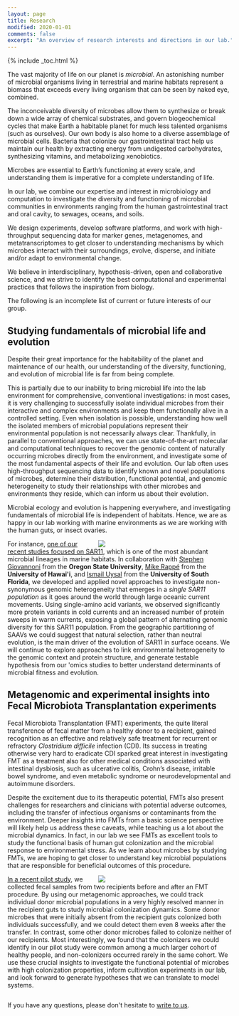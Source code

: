 ```yaml
---
layout: page
title: Research
modified: 2020-01-01
comments: false
excerpt: "An overview of research interests and directions in our lab."
---
```


{% include _toc.html %}


The vast majority of life on our planet is *microbial*. An astonishing number of microbial organisms living in terrestrial and marine habitats represent a biomass that exceeds every living organism that can be seen by naked eye, combined.

The inconceivable diversity of microbes allow them to synthesize or break down a wide array of chemical substrates, and govern biogeochemical cycles that make Earth a habitable planet for much less talented organisms (such as ourselves). Our own body is also home to a diverse assemblage of microbial cells. Bacteria that colonize our gastrointestinal tract help us maintain our health by extracting energy from undigested carbohydrates, synthesizing vitamins, and metabolizing xenobiotics.

Microbes are essential to Earth’s functioning at every scale, and understanding them is imperative for a complete understanding of life.

In our lab, we combine our expertise and interest in microbiology and computation to investigate the diversity and functioning of microbial communities in environments ranging from the human gastrointestinal tract and oral cavity, to sewages, oceans, and soils.

We design experiments, develop software platforms, and work with high-throughput sequencing data for marker genes, metagenomes, and metatranscriptomes to get closer to understanding mechanisms by which microbes interact with their surroundings, evolve, disperse, and initiate and/or adapt to environmental change.

We believe in interdisciplinary, hypothesis-driven, open and collaborative science, and we strive to identify the best computational and experimental practices that follows the inspiration from biology.

The following is an incomplete list of current or future interests of our group.

<div style="clear:both"></div>

## Studying fundamentals of microbial life and evolution

Despite their great importance for the habitability of the planet and maintenance of our health, our understanding of the diversity, functioning, and evolution of microbial life is far from being complete.

This is partially due to our inability to bring microbial life into the lab environment for comprehensive, conventional investigations: in most cases, it is very challenging to successfully isolate individual microbes from their interactive and complex environments and keep them functionally alive in a controlled setting. Even when isolation is possible, understanding how well the isolated members of microbial populations represent their environmental population is not necessarily always clear. Thankfully, in parallel to conventional approaches, we can use state-of-the-art molecular and computational techniques to recover the genomic content of naturally occurring microbes directly from the environment, and investigate some of the most fundamental aspects of their life and evolution. Our lab often uses high-throughput sequencing data to identify known and novel populations of microbes, determine their distribution, functional potential, and genomic heterogeneity to study their relationships with other microbes and environments they reside, which can inform us about their evolution.

Microbial ecology and evolution is happening everywhere, and investigating fundamentals of microbial life is independent of habitats. Hence, we are as happy in our lab working with marine environments as we are working with the human guts, or insect ovaries.

<div style="width: 300px; float: right; padding-left: 20px;">
<a href="http://i.imgur.com/HrlXPOF.jpg"><img src="http://i.imgur.com/HrlXPOF.jpg" style="border:none;" /></a>
</div>

For instance, [one of our recent studies focused on SAR11](https://doi.org/10.1101/170639), which is one of the most abundant microbial lineages in marine habitats. In collaboration with [Stephen Giovannoni](http://microbiology.science.oregonstate.edu/dr-stephen-giovannoni) from the **Oregon State University**, [Mike Rappé](https://rappelab.wordpress.com/) from the **University of Hawai'i**, and [Ismail Uysal](https://www.researchgate.net/profile/Ismail_Uysal3) from the **University of South Florida**, we developed and applied novel approaches to investigate non-synonymous genomic heterogeneity that emerges in a *single SAR11 population* as it goes around the world through large oceanic current movements. Using single-amino acid variants, we observed significantly more protein variants in cold currents and an increased number of protein sweeps in warm currents, exposing a global pattern of alternating genomic diversity for this SAR11 population. From the geographic partitioning of SAAVs we could suggest that natural selection, rather than neutral evolution, is the main driver of the evolution of SAR11 in surface oceans. We will continue to explore approaches to link environmental heterogeneity to the genomic context and protein structure, and generate testable hypothesis from our 'omics studies to better understand determinants of microbial fitness and evolution.


## Metagenomic and experimental insights into Fecal Microbiota Transplantation experiments

Fecal Microbiota Transplantation (FMT) experiments, the quite literal transference of fecal matter from a healthy donor to a recipient, gained recognition as an effective and relatively safe treatment for recurrent or refractory *Clostridium difficile* infection (CDI). Its success in treating otherwise very hard to eradicate CDI sparked great interest in investigating FMT as a treatment also for other medical conditions associated with intestinal dysbiosis, such as ulcerative colitis, Crohn’s disease, irritable bowel syndrome, and even metabolic syndrome or neurodevelopmental and autoimmune disorders.

Despite the excitement due to its therapeutic potential, FMTs also present challenges for researchers and clinicians with potential adverse outcomes, including the transfer of infectious organisms or contaminants from the environment. Deeper insights into FMTs from a basic science perspective will likely help us address these caveats, while teaching us a lot about the microbial dynamics. In fact, in our lab we see FMTs as excellent tools to study the functional basis of human gut colonization and the microbial response to environmental stress. As we learn about microbes by studying FMTs, we are hoping to get closer to understand key microbial populations that are responsible for beneficial outcomes of this procedure.

<div style="width: 300px; float: right; padding-left: 20px;">
<a href="{{ site.url }}/images/fmt_figure_01.png"><img src="{{ site.url }}/images/fmt_figure_01.png" style="border:none;" /></a>
</div>

[In a recent pilot study](https://doi.org/10.1186/s40168-017-0270-x), we collected fecal samples from two recipients before and after an FMT procedure. By using our metagenomic approaches, we could track individual donor microbial populations in a very highly resolved manner in the recipient guts to study microbial colonization dynamics. Some donor microbes that were initially absent from the recipient guts colonized both individuals successfully, and we could detect them even 8 weeks after the transfer. In contrast, some other donor microbes failed to colonize neither of our recipients. Most interestingly, we found that the colonizers we could identify in our pilot study were common among a much larger cohort of healthy people, and non-colonizers occurred rarely in the same cohort. We use these crucial insights to investigate the functional potential of microbes with high colonization properties, inform cultivation experiments in our lab, and look forward to generate hypotheses that we can translate to model systems.

<div style="clear:both"></div>


If you have any questions, please don't hesitate to [write to us]({{site.url}}/people/).

